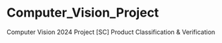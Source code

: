 # Computer_Vision_Project
Computer Vision 2024 Project [SC] Product Classification &amp; Verification
